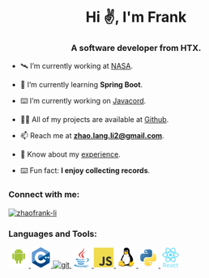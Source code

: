 <h1 align="center">Hi ✌️, I'm Frank</h1>
<h3 align="center">A software developer from HTX.</h3>

- 🛰️ I’m currently working at [NASA](https://www.nasa.gov/).

- 🌱 I’m currently learning **Spring Boot**.

- ⌨️ I’m currently working on [Javacord](https://github.com/frankzhaoli/Javacord).

- 👨‍💻 All of my projects are available at [Github](https://github.com/frankzhaoli).

- 📫 Reach me at **zhao.lang.li2@gmail.com**.

- 📄 Know about my [experience](https://drive.google.com/file/d/1hZ2YtIIRoeAaSLYVIltJb_aB4p3eUsLV/view?usp=share_link).

- ⌨️ Fun fact: **I enjoy collecting records**.

<h3 align="left">Connect with me:</h3>
<p align="left">
<a href="https://linkedin.com/in/zhaofrank-li" target="blank"><img align="center" src="https://raw.githubusercontent.com/rahuldkjain/github-profile-readme-generator/master/src/images/icons/Social/linked-in-alt.svg" alt="zhaofrank-li" height="30" width="40" /></a>
</p>

<h3 align="left">Languages and Tools:</h3>
<p align="left"> <a href="https://developer.android.com" target="_blank" rel="noreferrer"> <img src="https://raw.githubusercontent.com/devicons/devicon/master/icons/android/android-original-wordmark.svg" alt="android" width="40" height="40"/> </a> <a href="https://www.w3schools.com/cpp/" target="_blank" rel="noreferrer"> <img src="https://raw.githubusercontent.com/devicons/devicon/master/icons/cplusplus/cplusplus-original.svg" alt="cplusplus" width="40" height="40"/> </a> <a href="https://git-scm.com/" target="_blank" rel="noreferrer"> <img src="https://www.vectorlogo.zone/logos/git-scm/git-scm-icon.svg" alt="git" width="40" height="40"/> </a> <a href="https://www.java.com" target="_blank" rel="noreferrer"> <img src="https://raw.githubusercontent.com/devicons/devicon/master/icons/java/java-original.svg" alt="java" width="40" height="40"/> </a> <a href="https://developer.mozilla.org/en-US/docs/Web/JavaScript" target="_blank" rel="noreferrer"> <img src="https://raw.githubusercontent.com/devicons/devicon/master/icons/javascript/javascript-original.svg" alt="javascript" width="40" height="40"/> </a> <a href="https://www.linux.org/" target="_blank" rel="noreferrer"> <img src="https://raw.githubusercontent.com/devicons/devicon/master/icons/linux/linux-original.svg" alt="linux" width="40" height="40"/> </a> <a href="https://www.python.org" target="_blank" rel="noreferrer"> <img src="https://raw.githubusercontent.com/devicons/devicon/master/icons/python/python-original.svg" alt="python" width="40" height="40"/> </a> <a href="https://reactjs.org/" target="_blank" rel="noreferrer"> <img src="https://raw.githubusercontent.com/devicons/devicon/master/icons/react/react-original-wordmark.svg" alt="react" width="40" height="40"/> </a> </p>
